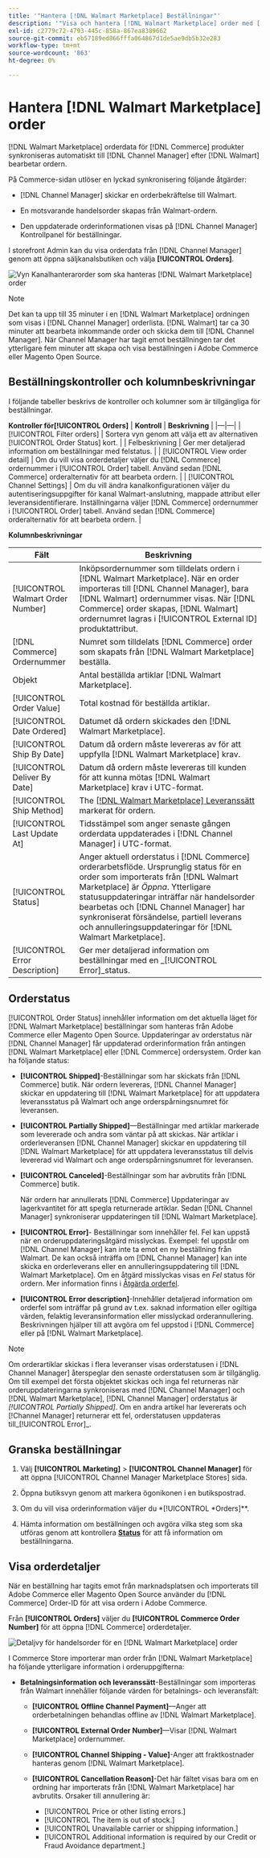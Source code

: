 ```yaml
---
title: '"Hantera [!DNL Walmart Marketplace] Beställningar"'
description: '"Visa och hantera [!DNL Walmart Marketplace] order med [!DNL Channel Manager] för Adobe Commerce och Magento Open Source."'
exl-id: c2779c72-4793-445c-858a-867ea8389662
source-git-commit: eb57189ed866fffa064867d1de5ae9db5b32e283
workflow-type: tm+mt
source-wordcount: '863'
ht-degree: 0%

---
```


# Hantera [!DNL Walmart Marketplace] order

[!DNL Walmart Marketplace] orderdata för [!DNL Commerce] produkter synkroniseras automatiskt till [!DNL Channel Manager] efter [!DNL Walmart] bearbetar ordern.

På Commerce-sidan utlöser en lyckad synkronisering följande åtgärder:

- [!DNL Channel Manager] skickar en orderbekräftelse till Walmart.

- En motsvarande handelsorder skapas från Walmart-ordern.

- Den uppdaterade orderinformationen visas på [!DNL Channel Manager] Kontrollpanel för beställningar.

I storefront Admin kan du visa orderdata från [!DNL Channel Manager] genom att öppna säljkanalsbutiken och välja **[!UICONTROL Orders]**.

![Vyn Kanalhanterarorder som ska hanteras [!DNL Walmart Marketplace] order](assets/orders-dashboard-view.png)

>[!NOTE]
>
>Det kan ta upp till 35 minuter i en [!DNL Walmart Marketplace] ordningen som visas i [!DNL Channel Manager] orderlista. [!DNL Walmart] tar ca 30 minuter att bearbeta inkommande order och skicka dem till [!DNL Channel Manager]. När Channel Manager har tagit emot beställningen tar det ytterligare fem minuter att skapa och visa beställningen i Adobe Commerce eller Magento Open Source.

## Beställningskontroller och kolumnbeskrivningar

I följande tabeller beskrivs de kontroller och kolumner som är tillgängliga för beställningar.

**Kontroller för[!UICONTROL Orders]**
| **Kontroll**                    | **Beskrivning**                                                                                                                                                                                                                                                                  | |—|—| | [!UICONTROL Filter orders]     | Sortera vyn genom att välja ett av alternativen [!UICONTROL Order Status] kort.                                                                                                                                                                                                           | | Felbeskrivning | Ger mer detaljerad information om beställningar med felstatus.                                                                                                                                                                                                            | | [!UICONTROL View order detail] | Om du vill visa orderdetaljer väljer du [!DNL Commerce] ordernummer i [!UICONTROL Order] tabell. Använd sedan [!DNL Commerce] orderalternativ för att bearbeta ordern.                                                                                                                    | | [!UICONTROL Channel Settings]  | Om du vill ändra kanalkonfigurationen väljer du autentiseringsuppgifter för kanal Walmart-anslutning, mappade attribut eller leveransidentifierare. Inställningarna väljer [!DNL Commerce] ordernummer i [!UICONTROL Order] tabell. Använd sedan [!DNL Commerce] orderalternativ för att bearbeta ordern. |


**Kolumnbeskrivningar**

| Fält | Beskrivning |
|-----------------------------------|-------------------------------------------------------------------------------------------------------------------------------------------------------------------------------------------------------------------------------------------------------------------------------------------------------------------------------------------------------------------------------|
| [!UICONTROL Walmart Order Number] | Inköpsordernummer som tilldelats ordern i [!DNL Walmart Marketplace]. När en order importeras till [!DNL Channel Manager], bara [!DNL Walmart] ordernummer visas. När [!DNL Commerce] order skapas, [!DNL Walmart] ordernumret lagras i [!UICONTROL External ID] produktattribut. |
| [!DNL Commerce] Ordernummer | Numret som tilldelats [!DNL Commerce] order som skapats från [!DNL Walmart Marketplace] beställa. |
| Objekt | Antal beställda artiklar [!DNL Walmart Marketplace]. |
| [!UICONTROL Order Value] | Total kostnad för beställda artiklar. |
| [!UICONTROL Date Ordered] | Datumet då ordern skickades den [!DNL Walmart Marketplace]. |
| [!UICONTROL Ship By Date] | Datum då ordern måste levereras av för att uppfylla [!DNL Walmart Marketplace] krav. |
| [!UICONTROL Deliver By Date] | Datum då ordern måste levereras till kunden för att kunna mötas [!DNL Walmart Marketplace] krav i UTC-format. |
| [!UICONTROL Ship Method] | The [[!DNL Walmart Marketplace] Leveranssätt](https://sellerhelp.walmart.com/s/guide?article=000007893) markerat för ordern. |
| [!UICONTROL Last Update At] | Tidsstämpel som anger senaste gången orderdata uppdaterades i [!DNL Channel Manager] i UTC-format. |
| [!UICONTROL Status] | Anger aktuell orderstatus i [!DNL Commerce] orderarbetsflöde. Ursprunglig status för en order som importerats från [!DNL Walmart Marketplace] är _Öppna_. Ytterligare statusuppdateringar inträffar när handelsorder bearbetas och [!DNL Channel Manager] har synkroniserat försändelse, partiell leverans och annulleringsuppdateringar för [!DNL Walmart Marketplace]. |
| [!UICONTROL Error Description] | Ger mer detaljerad information om beställningar med en _[!UICONTROL Error]_status. |

## Orderstatus


[!UICONTROL Order Status] innehåller information om det aktuella läget för [!DNL Walmart Marketplace] beställningar som hanteras från Adobe Commerce eller Magento Open Source. Uppdateringar av orderstatus när [!DNL Channel Manager] får uppdaterad orderinformation från antingen [!DNL Walmart Marketplace] eller [!DNL Commerce] ordersystem. Order kan ha följande status:

- **[!UICONTROL Shipped]**-Beställningar som har skickats från [!DNL Commerce] butik. När ordern levereras, [!DNL Channel Manager] skickar en uppdatering till [!DNL Walmart Marketplace] för att uppdatera leveransstatus på Walmart och ange orderspårningsnumret för leveransen.

- **[!UICONTROL Partially Shipped]**—Beställningar med artiklar markerade som levererade och andra som väntar på att skickas. När artiklar i orderleveransen [!DNL Channel Manager] skickar en uppdatering till [!DNL Walmart Marketplace] för att uppdatera leveransstatus till delvis levererad vid Walmart och ange orderspårningsnumret för leveransen.

- **[!UICONTROL Canceled]**-Beställningar som har avbrutits från [!DNL Commerce] butik.

   När ordern har annullerats [!DNL Commerce] Uppdateringar av lagerkvantitet för att spegla returnerade artiklar. Sedan [!DNL Channel Manager] synkroniserar uppdateringen till [!DNL Walmart Marketplace].

- **[!UICONTROL Error]**- Beställningar som innehåller fel. Fel kan uppstå när en orderuppdateringsåtgärd misslyckas. Exempel: fel uppstår om [!DNL Channel Manager] kan inte ta emot en ny beställning från Walmart. De kan också inträffa om [!DNL Channel Manager] kan inte skicka en orderleverans eller en annulleringsuppdatering till [!DNL Walmart Marketplace]. Om en åtgärd misslyckas visas en _Fel_ status för ordern. Mer information finns i [Åtgärda orderfel](process-orders.md#fix-shipping-and-cancelation-errors).

- **[!UICONTROL Error description]**-Innehåller detaljerad information om orderfel som inträffar på grund av t.ex. saknad information eller ogiltiga värden, felaktig leveransinformation eller misslyckad orderannullering. Beskrivningen hjälper till att avgöra om fel uppstod i [!DNL Commerce] eller på [!DNL Walmart Marketplace].

>[!NOTE]
>
>Om orderartiklar skickas i flera leveranser visas orderstatusen i [!DNL Channel Manager] återspeglar den senaste orderstatusen som är tillgänglig. Om till exempel det första objektet skickas och inga fel returneras när orderuppdateringarna synkroniseras med [!DNL Channel Manager] och [!DNL Walmart Marketplace], [!DNL Channel Manager] orderstatus är _[!UICONTROL Partially Shipped]_.  Om en andra artikel har levererats och [!Channel Manager] returnerar ett fel, orderstatusen uppdateras till_[!UICONTROL Error]_.

## Granska beställningar

1. Välj **[!UICONTROL Marketing]** > **[!UICONTROL Channel Manager]** för att öppna [!UICONTROL Channel Manager Marketplace Stores] sida.

1. Öppna butiksvyn genom att markera ögonikonen i en butikspostrad.

1. Om du vill visa orderinformation väljer du *[!UICONTROL *Orders]**.

1. Hämta information om beställningen och avgöra vilka steg som ska utföras genom att kontrollera **[Status](#about-order-status)** för att få information om beställningarna.

## Visa orderdetaljer

När en beställning har tagits emot från marknadsplatsen och importerats till Adobe Commerce eller Magento Open Source använder du [!DNL Commerce] Order-ID för att visa ordern i Adobe Commerce.

Från **[!UICONTROL Orders]** väljer du **[!UICONTROL Commerce Order Number]** för att öppna [!DNL Commerce] orderdetaljer.

![Detaljvy för handelsorder för en [!DNL Walmart Marketplace] order](assets/order-detail-with-external-order-id.png)

I Commerce Store importerar man order från [!DNL Walmart Marketplace] ha följande ytterligare information i orderuppgifterna:

- **Betalningsinformation och leveranssätt**-Beställningar som importeras från Walmart innehåller följande värden för betalnings- och leveransfält:

   - **[!UICONTROL Offline Channel Payment]**—Anger att orderbetalningen behandlas offline av [!DNL Walmart Marketplace].

   - **[!UICONTROL External Order Number]**—Visar [!DNL Walmart Marketplace] ordernummer.

   - **[!UICONTROL Channel Shipping - Value]**-Anger att fraktkostnader hanteras genom [!DNL Walmart Marketplace].

   - **[!UICONTROL Cancellation Reason]**-Det här fältet visas bara om en ordning har importerats från [!DNL Walmart Marketplace] har avbrutits. Orsaker till annullering är:

      - [!UICONTROL Price or other listing errors.]
      - [!UICONTROL The item is out of stock.]
      - [!UICONTROL Unavailable carrier or shipping information.]
      - [!UICONTROL Additional information is required by our Credit or Fraud Avoidance department.]

